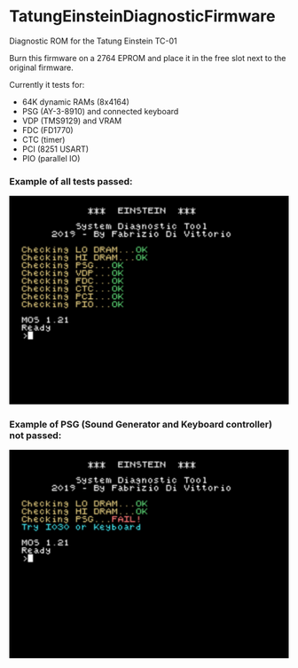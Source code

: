 # TatungEinsteinDiagnosticFirmware
Diagnostic ROM for the Tatung Einstein TC-01


Burn this firmware on a 2764 EPROM and place it in the free slot next to the original firmware.

Currently it tests for:
  * 64K dynamic RAMs (8x4164)
  * PSG (AY-3-8910) and connected keyboard
  * VDP (TMS9129) and VRAM
  * FDC (FD1770)
  * CTC (timer)
  * PCI (8251 USART)
  * PIO (parallel IO)
     


### Example of all tests passed:
![GitHub Logo](/images/img1.png)


### Example of PSG (Sound Generator and Keyboard controller) not passed:
![GitHub Logo](/images/img2.png)
